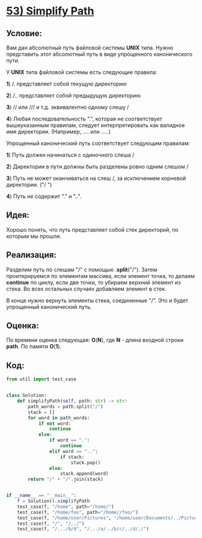 # [**53) Simplify Path**](https://leetcode.com/problems/simplify-path/description/)

## **Условие:**

Вам дан абсолютный путь файловой системы **UNIX** типа. Нужно представить этот абсолютный путь в виде упрощенного канонического пути.

У **UNIX** типа файловой системы есть следующие правила:

**1**) /. представляет собой текущую директорию

**2**) /.. представляет собой предыдущую директорию

**3**) // или /// и т.д. эквивалентно одному слешу /

**4**) Любая последовательность ".", которая не соответствует вышеуказанным правилам, следует интерпретировать как валидное имя директории. (Например, .... или .....)

Упрощенный канонический путь соответствует следующим правилам:

**1**) Путь должен начинаться с одиночного слеша /

**2**) Директории в пути должны быть разделены ровно одним слешом /

**3**) Путь не может оканчиваться на слеш /, за исключением корневой директории. ("/ ")

**4**) Путь не содержит "." и "..".

## **Идея:**

Хорошо понять, что путь представляет собой стек директорий, по которым мы прошли.

## **Реализация:**

Разделим путь по слешам "/" с помощью .**split**("/"). Затем проитерируемся по элементам массива, если элемент точка, то делаем **continue** по циклу, если две точки, то убираем верхний элемент из стека. Во всех остальных случаях добавляем элемент в стек.

В конце нужно вернуть элементы стека, соединенные "/". Это и будет упрощенный канонический путь.



## **Оценка:**

По времени оценка следующая: **O**(**N**), где **N** - длина входной строки **path**. По памяти **O**(**1**).

## Код:
```python
from util import test_case


class Solution:
    def simplifyPath(self, path: str) -> str:
        path_words = path.split("/")
        stack = []
        for word in path_words:
            if not word:
                continue
            else:
                if word == ".":
                    continue
                elif word == "..":
                    if stack:
                        stack.pop()
                else:
                    stack.append(word)
        return "/" + "/".join(stack)


if __name__ == "__main__":
    f = Solution().simplifyPath
    test_case(f, "/home", path="/home/")
    test_case(f, "/home/foo", path="/home//foo/")
    test_case(f, "/home/user/Pictures", "/home/user/Documents/../Pictures")
    test_case(f, "/", "/../")
    test_case(f, "/.../b/d", "/.../a/../b/c/../d/./")

```

